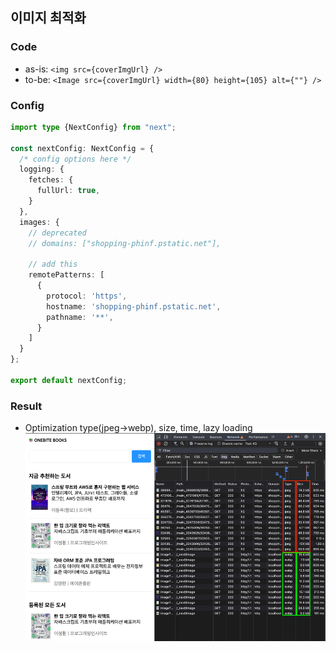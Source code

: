 ## 이미지 최적화
### Code
- as-is: `<img src={coverImgUrl} />`
- to-be: `<Image src={coverImgUrl} width={80} height={105} alt={""} />`

### Config
```typescript
import type {NextConfig} from "next";

const nextConfig: NextConfig = {
  /* config options here */
  logging: {
    fetches: {
      fullUrl: true,
    }
  },
  images: {
    // deprecated
    // domains: ["shopping-phinf.pstatic.net"],
      
    // add this
    remotePatterns: [
      {
        protocol: 'https',
        hostname: 'shopping-phinf.pstatic.net',
        pathname: '**',
      }
    ]
  }
}; 

export default nextConfig;
``` 

### Result
- Optimization type(jpeg->webp), size, time, lazy loading
  ![optimization_img.png](img/optimization_img.png)
